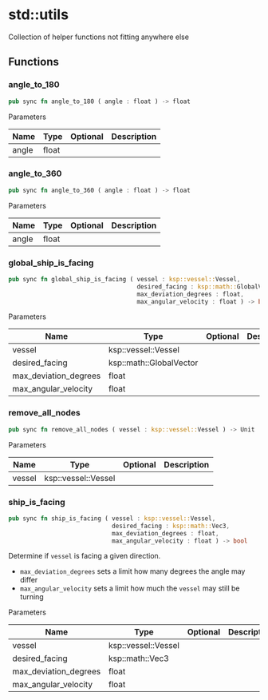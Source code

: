 # std::utils

Collection of helper functions not fitting anywhere else

## Functions


### angle_to_180

```rust
pub sync fn angle_to_180 ( angle : float ) -> float
```



Parameters

Name | Type | Optional | Description
--- | --- | --- | ---
angle | float |  | 

### angle_to_360

```rust
pub sync fn angle_to_360 ( angle : float ) -> float
```



Parameters

Name | Type | Optional | Description
--- | --- | --- | ---
angle | float |  | 

### global_ship_is_facing

```rust
pub sync fn global_ship_is_facing ( vessel : ksp::vessel::Vessel,
                                    desired_facing : ksp::math::GlobalVector,
                                    max_deviation_degrees : float,
                                    max_angular_velocity : float ) -> bool
```



Parameters

Name | Type | Optional | Description
--- | --- | --- | ---
vessel | ksp::vessel::Vessel |  | 
desired_facing | ksp::math::GlobalVector |  | 
max_deviation_degrees | float |  | 
max_angular_velocity | float |  | 

### remove_all_nodes

```rust
pub sync fn remove_all_nodes ( vessel : ksp::vessel::Vessel ) -> Unit
```



Parameters

Name | Type | Optional | Description
--- | --- | --- | ---
vessel | ksp::vessel::Vessel |  | 

### ship_is_facing

```rust
pub sync fn ship_is_facing ( vessel : ksp::vessel::Vessel,
                             desired_facing : ksp::math::Vec3,
                             max_deviation_degrees : float,
                             max_angular_velocity : float ) -> bool
```

Determine if `vessel` is facing a given direction.

* `max_deviation_degrees` sets a limit how many degrees the angle may differ
* `max_angular_velocity` sets a limit how much the `vessel` may still be turning

Parameters

Name | Type | Optional | Description
--- | --- | --- | ---
vessel | ksp::vessel::Vessel |  | 
desired_facing | ksp::math::Vec3 |  | 
max_deviation_degrees | float |  | 
max_angular_velocity | float |  | 
